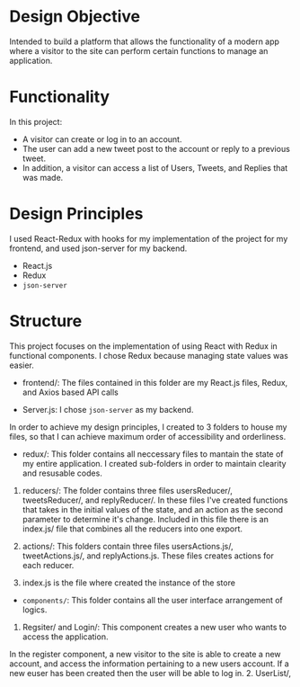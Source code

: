 # Design Objective
 Intended to build a platform that allows  the functionality of a modern app where a visitor to the site can perform certain
 functions to manage an application.
 
 
 # Functionality
In this project:

* A visitor can create or log in to an account.
* The user can add a new tweet post to the account or reply to a previous tweet.
* In addition, a visitor can access a list of Users, Tweets, and Replies that was made.


#  Design Principles
I used React-Redux with hooks for my implementation of the project for my frontend, and used 
json-server for my backend.

* React.js
* Redux
* `json-server `

# Structure

This project focuses on the implementation of using React with Redux in functional components. I chose
Redux because managing state values was easier.

* frontend/: The files contained in this folder are my React.js files, Redux, and Axios based API calls

* Server.js: I chose `json-server` as my backend.

In order to achieve my design principles, I created to 3 folders to house my files, so that I can achieve maximum
order of accessibility and orderliness.

* redux/: This folder contains all neccessary files to mantain the state of my entire application. I created sub-folders
  in order to maintain clearity and resusable codes.
  
1.  reducers/: The folder contains three files usersReducer/, tweetsReducer/, and replyReducer/. In these files I've created
    functions that takes in the initial values of the state, and an action as the second parameter to determine it's change. Included
    in this file there is an index.js/ file that combines all the reducers into one export.
 
2.  actions/:  This folders contain three files usersActions.js/, tweetActions.js/, and replyActions.js. These files creates actions for 
    each reducer.
    
3.  index.js is the file where created the instance of the store 
    
* `components/`: This folder contains all the user interface arrangement of logics.

1.  Regsiter/ and Login/: This component creates a new  user who wants to access the application.

  In the register component, a new visitor to the site is able to create a new account, and access the information
  pertaining to a new users account. If a new euser has been created then the user will be able to log in.
2.  UserList/,
